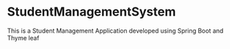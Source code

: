 # StudentManagementSystem
This is a Student Management Application developed using Spring Boot and Thyme leaf
